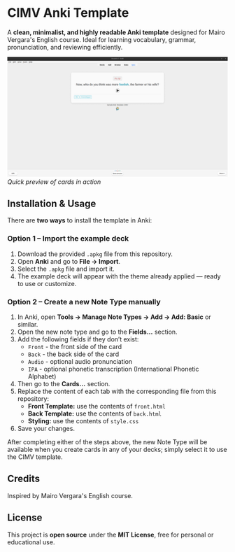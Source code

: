 # CIMV Anki Template

A **clean, minimalist, and highly readable Anki template** designed for Mairo Vergara's English course. Ideal for learning vocabulary, grammar, pronunciation, and reviewing efficiently.

![Preview GIF](./assets/preview.gif)
_Quick preview of cards in action_

## Installation & Usage

There are **two ways** to install the template in Anki:

### Option 1 – Import the example deck

1. Download the provided `.apkg` file from this repository.
2. Open **Anki** and go to **File → Import**.
3. Select the `.apkg` file and import it.
4. The example deck will appear with the theme already applied — ready to use or customize.

### Option 2 – Create a new Note Type manually

1. In Anki, open **Tools → Manage Note Types → Add → Add: Basic** or similar.
2. Open the new note type and go to the **Fields...** section.
3. Add the following fields if they don’t exist:
   - `Front` - the front side of the card
   - `Back` - the back side of the card
   - `Audio` - optional audio pronunciation
   - `IPA` - optional phonetic transcription (International Phonetic Alphabet)
4. Then go to the **Cards...** section.
5. Replace the content of each tab with the corresponding file from this repository:
   - **Front Template:** use the contents of `front.html`
   - **Back Template:** use the contents of `back.html`
   - **Styling:** use the contents of `style.css`
6. Save your changes.

After completing either of the steps above, the new Note Type will be available when you create cards in any of your decks; simply select it to use the CIMV template.

## Credits

Inspired by Mairo Vergara's English course.

## License

This project is **open source** under the **MIT License**, free for personal or educational use.
